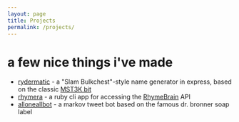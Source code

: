 ```yaml
---
layout: page
title: Projects 
permalink: /projects/
---
```


<h1>a few nice things i've made</h1>


* [rydermatic](http://rydermatic.buckar.ooo) - a "Slam Bulkchest"-style name generator in express, based on the classic [MST3K bit](https://www.youtube.com/watch?v=RFHlJ2voJHY)
* [rhymera](https://github.com/revarcline/rhymera) - a ruby cli app for accessing the [RhymeBrain](https://rhymebrain.com/en) API
* [alloneallbot](https://twitter.com/alloneallbot) - a markov tweet bot based on the famous dr. bronner soap label
